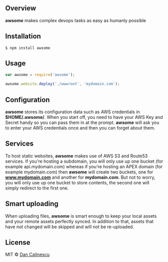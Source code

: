 ## Overview

**awsome** makes complex devops tasks as easy as humanly possible

## Installation

```
$ npm install awsome
```


## Usage

```js
var awsome = require('awsome');

awsome.website.deploy('./wwwroot', 'mydomain.com');
```

## Configuration

**awsome** stores its configuration data such as AWS credentials in **$HOME/.awsome/**.
When you start off, you need to have your AWS Key and Secret handy so you can pass them in at the prompt.
**awsome** will ask you to enter your AWS credentials once and then you can forget about them.

## Services

To host static websites, **awsome** makes use of AWS S3 and Route53 services. If you're hosting a subdomain, you will only
use up one bucket (for example api.mydomain.com) whereas if you're hosting an APEX domain (for example mydomain.com) then
**awsome** will create two buckets, one for **www.mydomain.com** and another for **mydomain.com**. But not to worry, you will
only use up one bucket to store contents, the second one will simply redirect to the first one.

## Smart uploading

When uploading files, **awsome** is smart enough to keep your local assets and your remote assets perfectly synced. In addition
to that, assets that have not changed will be skipped and will not be re-uploaded.

## License

MIT © [Dan Calinescu](http://dancali.io)
